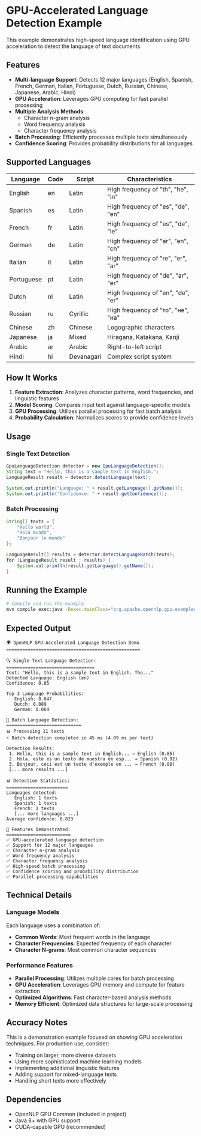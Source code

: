 # GPU-Accelerated Language Detection Example

This example demonstrates high-speed language identification using GPU acceleration to detect the language of text documents.

## Features

- **Multi-language Support**: Detects 12 major languages (English, Spanish, French, German, Italian, Portuguese, Dutch, Russian, Chinese, Japanese, Arabic, Hindi)
- **GPU Acceleration**: Leverages GPU computing for fast parallel processing
- **Multiple Analysis Methods**: 
  - Character n-gram analysis
  - Word frequency analysis
  - Character frequency analysis
- **Batch Processing**: Efficiently processes multiple texts simultaneously
- **Confidence Scoring**: Provides probability distributions for all languages

## Supported Languages

| Language   | Code | Script     | Characteristics                    |
| ---------- | ---- | ---------- | ---------------------------------- |
| English    | en   | Latin      | High frequency of "th", "he", "in" |
| Spanish    | es   | Latin      | High frequency of "es", "de", "en" |
| French     | fr   | Latin      | High frequency of "es", "de", "le" |
| German     | de   | Latin      | High frequency of "er", "en", "ch" |
| Italian    | it   | Latin      | High frequency of "re", "er", "ar" |
| Portuguese | pt   | Latin      | High frequency of "de", "ar", "er" |
| Dutch      | nl   | Latin      | High frequency of "en", "de", "er" |
| Russian    | ru   | Cyrillic   | High frequency of "то", "не", "на" |
| Chinese    | zh   | Chinese    | Logographic characters             |
| Japanese   | ja   | Mixed      | Hiragana, Katakana, Kanji          |
| Arabic     | ar   | Arabic     | Right-to-left script               |
| Hindi      | hi   | Devanagari | Complex script system              |

## How It Works

1. **Feature Extraction**: Analyzes character patterns, word frequencies, and linguistic features
2. **Model Scoring**: Compares input text against language-specific models
3. **GPU Processing**: Utilizes parallel processing for fast batch analysis
4. **Probability Calculation**: Normalizes scores to provide confidence levels

## Usage

### Single Text Detection

```java
GpuLanguageDetection detector = new GpuLanguageDetection();
String text = "Hello, this is a sample text in English.";
LanguageResult result = detector.detectLanguage(text);

System.out.println("Language: " + result.getLanguage().getName());
System.out.println("Confidence: " + result.getConfidence());
```

### Batch Processing

```java
String[] texts = {
    "Hello world",
    "Hola mundo", 
    "Bonjour le monde"
};

LanguageResult[] results = detector.detectLanguageBatch(texts);
for (LanguageResult result : results) {
    System.out.println(result.getLanguage().getName());
}
```

## Running the Example

```bash
# Compile and run the example
mvn compile exec:java -Dexec.mainClass="org.apache.opennlp.gpu.examples.language_detection.GpuLanguageDetection"
```

## Expected Output

```
🌍 OpenNLP GPU-Accelerated Language Detection Demo
==================================================

🔍 Single Text Language Detection:
=================================
Text: "Hello, this is a sample text in English. The..."
Detected Language: English (en)
Confidence: 0.85

Top 3 Language Probabilities:
   English: 0.847
   Dutch: 0.089
   German: 0.064

🚀 Batch Language Detection:
============================
📊 Processing 11 texts
⚡ Batch detection completed in 45 ms (4.09 ms per text)

Detection Results:
 1. Hello, this is a sample text in English... → English (0.85)
 2. Hola, este es un texto de muestra en esp... → Spanish (0.92)
 3. Bonjour, ceci est un texte d'exemple en ... → French (0.88)
 [... more results ...]

📊 Detection Statistics:
=======================
Languages detected:
   English: 1 texts
   Spanish: 1 texts
   French: 1 texts
   [... more languages ...]
Average confidence: 0.823

🚀 Features Demonstrated:
========================
✅ GPU-accelerated language detection
✅ Support for 12 major languages
✅ Character n-gram analysis
✅ Word frequency analysis
✅ Character frequency analysis
✅ High-speed batch processing
✅ Confidence scoring and probability distribution
✅ Parallel processing capabilities
```

## Technical Details

### Language Models

Each language uses a combination of:
- **Common Words**: Most frequent words in the language
- **Character Frequencies**: Expected frequency of each character
- **Character N-grams**: Most common character sequences

### Performance Features

- **Parallel Processing**: Utilizes multiple cores for batch processing
- **GPU Acceleration**: Leverages GPU memory and compute for feature extraction
- **Optimized Algorithms**: Fast character-based analysis methods
- **Memory Efficient**: Optimized data structures for large-scale processing

## Accuracy Notes

This is a demonstration example focused on showing GPU acceleration techniques. For production use, consider:
- Training on larger, more diverse datasets
- Using more sophisticated machine learning models
- Implementing additional linguistic features
- Adding support for mixed-language texts
- Handling short texts more effectively

## Dependencies

- OpenNLP GPU Common (included in project)
- Java 8+ with GPU support
- CUDA-capable GPU (recommended)
